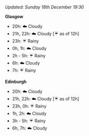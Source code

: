 *Updated: Sunday 18th December 19:30*

**Glasgow**

* 20h: :cloud: Cloudy
* 21h, 22h: :cloud: Cloudy [:umbrella: as of 12h]
* 23h: :umbrella: Rainy
* 0h, 1h: :cloud: Cloudy
* 2h - 5h: :umbrella: Rainy
* 6h: :cloud: Cloudy
* 7h: :umbrella: Rainy

**Edinburgh**

* 20h: :cloud: Cloudy
* 21h, 22h: :cloud: Cloudy [:umbrella: as of 12h]
* 23h, 0h: :umbrella: Rainy
* 1h, 2h: :cloud: Cloudy
* 3h - 5h: :umbrella: Rainy
* 6h, 7h: :cloud: Cloudy

